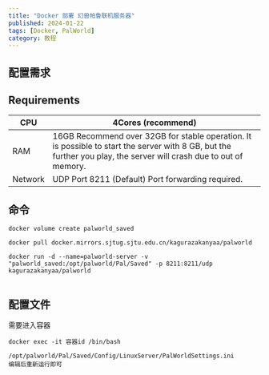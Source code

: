 ```yaml
---
title: "Docker 部署 幻兽帕鲁联机服务器"
published: 2024-01-22
tags: [Docker, PalWorld]
category: 教程
---
```


## 配置需求

## Requirements

| CPU | 4Cores (recommend) |
| --- | --- |
| RAM | 16GB Recommend over 32GB for stable operation. It is possible to start the server with 8 GB, but the further you play, the server will crash due to out of memory. |
| Network | UDP Port 8211 (Default) Port forwarding required. |

## 命令

```shell
docker volume create palworld_saved

docker pull docker.mirrors.sjtug.sjtu.edu.cn/kagurazakanyaa/palworld

docker run -d --name=palworld-server -v "palworld_saved:/opt/palworld/Pal/Saved" -p 8211:8211/udp kagurazakanyaa/palworld
```

<picture>
    <source srcset="https://s3.catcat.blog/images/2024/01/image-30.avif" type="image/avif">
    <source srcset="https://s3.catcat.blog/images/2024/01/image-30.webp" type="image/webp">
    <img src="https://s3.catcat.blog/images/2024/01/image-30.jpg" alt="" loading="lazy">
</picture>

## 配置文件

需要进入容器

```shell
docker exec -it 容器id /bin/bash 
```

```shell
/opt/palworld/Pal/Saved/Config/LinuxServer/PalWorldSettings.ini
编辑后重新运行即可
```

<picture>
    <source srcset="https://s3.catcat.blog/images/2024/01/image-31.avif" type="image/avif">
    <source srcset="https://s3.catcat.blog/images/2024/01/image-31.webp" type="image/webp">
    <img src="https://s3.catcat.blog/images/2024/01/image-31.jpg" alt="" loading="lazy">
</picture>

<picture>
    <source srcset="https://s3.catcat.blog/images/2024/01/123837134e190d6c96e26f2b5e12126a.avif" type="image/avif">
    <source srcset="https://s3.catcat.blog/images/2024/01/123837134e190d6c96e26f2b5e12126a.webp" type="image/webp">
    <img src="https://s3.catcat.blog/images/2024/01/123837134e190d6c96e26f2b5e12126a.jpg" alt="" loading="lazy">
</picture>
